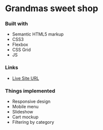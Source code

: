 # Grandmas sweet shop

### Built with

- Semantic HTML5 markup
- CSS3
- Flexbox
- CSS Grid
- JS

### Links

- [Live Site URL](https://grandmasshop.netlify.app/)

### Things implemented

- Responsive design
- Mobile menu
- Slideshow
- Cart mockup
- Filtering by category

